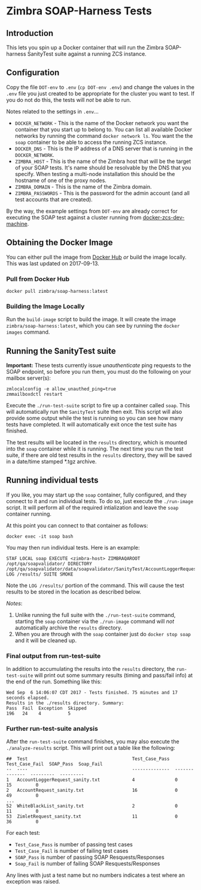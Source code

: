 # Zimbra SOAP-Harness Tests

## Introduction

This lets you spin up a Docker container that will run the Zimbra SOAP-harness SanityTest suite against a running ZCS instance.


## Configuration

Copy the file `DOT-env` to `.env` (`cp DOT-env .env`) and change the values in the `.env` file you just created to be appropriate for the cluster you want to test. If you do not do this, the tests will _not_ be able to run.

Notes related to the settings in `.env`...

- `DOCKER_NETWORK` - This is the name of the Docker network you want the container that you start up to belong to. You can list all available Docker networks by running the command `docker network ls`. You want the the `soap` container to be able to access the running ZCS instance.
- `DOCKER_DNS` - This is the IP address of a DNS server that is running in the `DOCKER_NETWORK`.
- `ZIMBRA_HOST` - This is the name of the Zimbra host that will be the target of your SOAP tests.  It's name should be resolvable by the DNS that you specify. When testing a multi-node installation this should be the hostname of one of the proxy nodes.
- `ZIMBRA_DOMAIN` - This is the name of the Zimbra domain.
- `ZIMBRA_PASSWORDS` - This is the password for the admin account (and all test accounts that are created).

By the way, the example settings from `DOT-env` are already correct for executing the SOAP test against a cluster running from [docker-zcs-dev-machine](https://github.com/Zimbra/docker-zcs-dev-machine).

## Obtaining the Docker Image

You can either pull the image from [Docker Hub](https://hub.docker.com) _or_ build the image locally. This was last updated on 2017-09-13.

### Pull from Docker Hub

	docker pull zimbra/soap-harness:latest

### Building the Image Locally

Run the `build-image` script to build the image. It will create the image `zimbra/soap-harness:latest`, which you can see by running the `docker images` command.

## Running the SanityTest suite

**Important:** These tests currently issue _unauthenticate_ ping requests to the SOAP endpoint, so before you run them, you must do the following on your mailbox server(s):

	zmlocalconfig -e allow_unauthed_ping=true
	zmmailboxdctl restart

Execute the `./run-test-suite` script to fire up a container called `soap`.  This will automatically run the `SanityTest` suite then exit.  This script will also provide some output while the test is running so you can see how many tests have completed.  It will automatically exit once the test suite has finished.

The test results will be located in the `results` directory, which is mounted into the `soap` container while it is running.  The next time you run the test suite, if there are old test results in the `results` directory, they will be saved in a date/time stamped *.tgz archive.

## Running individual tests

If you like, you may start up the `soap` container, fully configured, and they connect to it and run individual tests.  To do so, just execute the `./run-image` script. It will perform all of the required intialization and leave the `soap` container running.

At this point you can connect to that container as follows:

	docker exec -it soap bash

You may then run individual tests.  Here is an example:

    STAF LOCAL soap EXECUTE <zimbra-host> ZIMBRAQAROOT /opt/qa/soapvalidator/ DIRECTORY /opt/qa/soapvalidator/data/soapvalidator/SanityTest/AccountLoggerRequest_sanity.xml LOG /results/ SUITE SMOKE

Note the `LOG /results/` portion of the command.  This will cause the test results to be stored in the location as described below.

_Notes_:

1. Unlike running the full suite with the `./run-test-suite` command, starting the `soap` container via the `./run-image` command  will _not_ automatically archive the `results` directory.
2. When you are through with the `soap` container just do `docker stop soap` and it will be cleaned up.


### Final output from run-test-suite

In addition to accumulating the results into the `results` directory, the `run-test-suite` will print out some summary results (timing and pass/fail info) at the end of the run.  Something like this:

    Wed Sep  6 14:06:07 CDT 2017 - Tests finished. 75 minutes and 17 seconds elapsed.
    Results in the ./results directory. Summary:
    Pass  Fail  Exception  Skipped
    196   24    4          5

### Further run-test-suite analysis

After the `run-test-suite` command finishes, you may also execute the `./analyze-results` script.  This will print out a table like the following:

    ##  Test                                       Test_Case_Pass  Test_Case_Fail  SOAP_Pass  Soap_Fail
    --  ----                                       --------------  --------------  ---------  ---------
    1   AccountLoggerRequest_sanity.txt            4               0               15         0
    2   AccountRequest_sanity.txt                  16              0               49         0
    ...
    52  WhiteBlackList_sanity.txt                  2               0               11         0
    53  ZimletRequest_sanity.txt                   11              0               36         0


For each test:

- `Test_Case_Pass` is number of passing test cases
- `Test_Case_Fail` is number of failing test cases
- `SOAP_Pass` is number of passing SOAP Resquests/Responses
- `Soap_Fail` is number of failing SOAP Resquests/Responses

Any lines with just a test name but no numbers indicates a test where an exception was raised.

